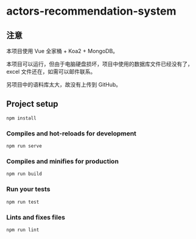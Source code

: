 # actors-recommendation-system

## 注意

本项目使用 Vue 全家桶 + Koa2 + MongoDB。

本项目可以运行，但由于电脑硬盘损坏，项目中使用的数据库文件已经没有了，excel 文件还在，如需可以邮件联系。

另项目中的语料库太大，故没有上传到 GitHub。

## Project setup
```
npm install
```

### Compiles and hot-reloads for development
```
npm run serve
```

### Compiles and minifies for production
```
npm run build
```

### Run your tests
```
npm run test
```

### Lints and fixes files
```
npm run lint
```

